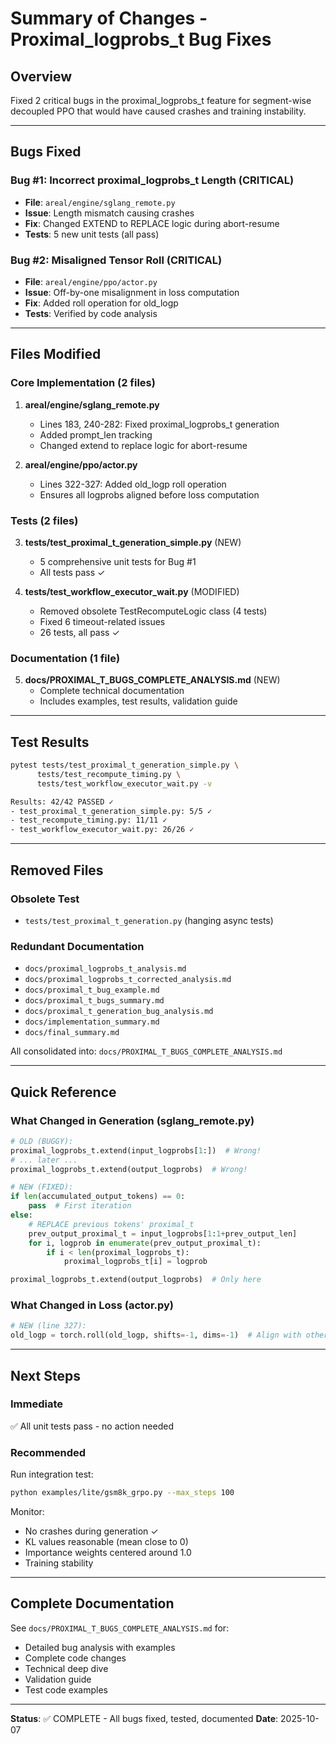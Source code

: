 # Summary of Changes - Proximal_logprobs_t Bug Fixes

## Overview
Fixed 2 critical bugs in the proximal_logprobs_t feature for segment-wise decoupled PPO that would have caused crashes and training instability.

---

## Bugs Fixed

### Bug #1: Incorrect proximal_logprobs_t Length (CRITICAL)
- **File**: `areal/engine/sglang_remote.py`
- **Issue**: Length mismatch causing crashes
- **Fix**: Changed EXTEND to REPLACE logic during abort-resume
- **Tests**: 5 new unit tests (all pass)

### Bug #2: Misaligned Tensor Roll (CRITICAL)
- **File**: `areal/engine/ppo/actor.py`
- **Issue**: Off-by-one misalignment in loss computation
- **Fix**: Added roll operation for old_logp
- **Tests**: Verified by code analysis

---

## Files Modified

### Core Implementation (2 files)
1. **areal/engine/sglang_remote.py**
   - Lines 183, 240-282: Fixed proximal_logprobs_t generation
   - Added prompt_len tracking
   - Changed extend to replace logic for abort-resume

2. **areal/engine/ppo/actor.py**
   - Lines 322-327: Added old_logp roll operation
   - Ensures all logprobs aligned before loss computation

### Tests (2 files)
3. **tests/test_proximal_t_generation_simple.py** (NEW)
   - 5 comprehensive unit tests for Bug #1
   - All tests pass ✓

4. **tests/test_workflow_executor_wait.py** (MODIFIED)
   - Removed obsolete TestRecomputeLogic class (4 tests)
   - Fixed 6 timeout-related issues
   - 26 tests, all pass ✓

### Documentation (1 file)
5. **docs/PROXIMAL_T_BUGS_COMPLETE_ANALYSIS.md** (NEW)
   - Complete technical documentation
   - Includes examples, test results, validation guide

---

## Test Results

```bash
pytest tests/test_proximal_t_generation_simple.py \
      tests/test_recompute_timing.py \
      tests/test_workflow_executor_wait.py -v

Results: 42/42 PASSED ✓
- test_proximal_t_generation_simple.py: 5/5 ✓
- test_recompute_timing.py: 11/11 ✓
- test_workflow_executor_wait.py: 26/26 ✓
```

---

## Removed Files

### Obsolete Test
- `tests/test_proximal_t_generation.py` (hanging async tests)

### Redundant Documentation
- `docs/proximal_logprobs_t_analysis.md`
- `docs/proximal_logprobs_t_corrected_analysis.md`
- `docs/proximal_t_bug_example.md`
- `docs/proximal_t_bugs_summary.md`
- `docs/proximal_t_generation_bug_analysis.md`
- `docs/implementation_summary.md`
- `docs/final_summary.md`

All consolidated into: `docs/PROXIMAL_T_BUGS_COMPLETE_ANALYSIS.md`

---

## Quick Reference

### What Changed in Generation (sglang_remote.py)
```python
# OLD (BUGGY):
proximal_logprobs_t.extend(input_logprobs[1:])  # Wrong!
# ... later ...
proximal_logprobs_t.extend(output_logprobs)  # Wrong!

# NEW (FIXED):
if len(accumulated_output_tokens) == 0:
    pass  # First iteration
else:
    # REPLACE previous tokens' proximal_t
    prev_output_proximal_t = input_logprobs[1:1+prev_output_len]
    for i, logprob in enumerate(prev_output_proximal_t):
        if i < len(proximal_logprobs_t):
            proximal_logprobs_t[i] = logprob

proximal_logprobs_t.extend(output_logprobs)  # Only here
```

### What Changed in Loss (actor.py)
```python
# NEW (line 327):
old_logp = torch.roll(old_logp, shifts=-1, dims=-1)  # Align with other logprobs
```

---

## Next Steps

### Immediate
✅ All unit tests pass - no action needed

### Recommended
Run integration test:
```bash
python examples/lite/gsm8k_grpo.py --max_steps 100
```

Monitor:
- No crashes during generation ✓
- KL values reasonable (mean close to 0)
- Importance weights centered around 1.0
- Training stability

---

## Complete Documentation

See `docs/PROXIMAL_T_BUGS_COMPLETE_ANALYSIS.md` for:
- Detailed bug analysis with examples
- Complete code changes
- Technical deep dive
- Validation guide
- Test code examples

---

**Status**: ✅ COMPLETE - All bugs fixed, tested, documented
**Date**: 2025-10-07

